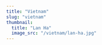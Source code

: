 ```yaml
---
title: "Vietnam"
slug: "vietnam"
thumbnail:
  title: "Lan Ha"
  image_src: "/vietnam/lan-ha.jpg"
---
```

